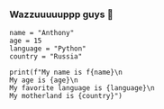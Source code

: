 ### Wazzuuuuuppp guys 👋

`name = "Anthony"`\
`age = 15`\
`language = "Python"`\
`country = "Russia"`



`print(f"My name is f{name}\n`\
`My age is {age}\n`\
`My favorite language is {language}\n`\
`My motherland is {country}")`
